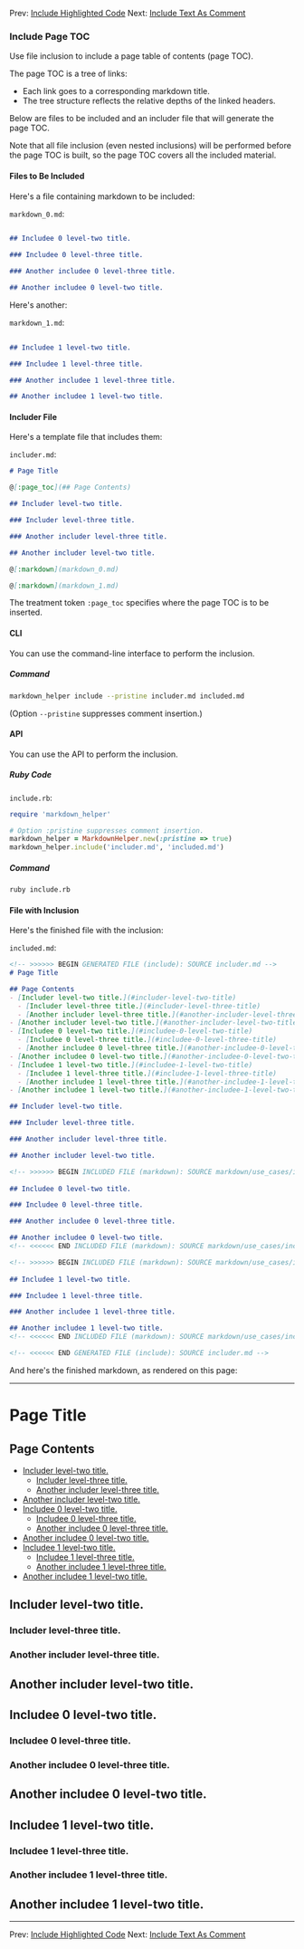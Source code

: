 Prev: [Include Highlighted Code](../include_highlighted_code/use_case.md)
Next: [Include Text As Comment](../include_text_as_comment/use_case.md)

### Include Page TOC

Use file inclusion to include a page table of contents (page TOC).

The page TOC is a tree of links:

- Each link goes to a corresponding markdown title.
- The tree structure reflects the relative depths of the linked headers.

Below are files to be included and an includer file that will generate the page TOC.

Note that all file inclusion (even nested inclusions) will be performed before the page TOC is built, so the page TOC covers all the included material.

#### Files to Be Included

Here's a file containing markdown to be included:

```markdown_0.md```:
```markdown
        
## Includee 0 level-two title.

### Includee 0 level-three title.

### Another includee 0 level-three title.

## Another includee 0 level-two title.
```

Here's another:

```markdown_1.md```:
```markdown
        
## Includee 1 level-two title.

### Includee 1 level-three title.

### Another includee 1 level-three title.

## Another includee 1 level-two title.
```

#### Includer File

Here's a template file that includes them:

```includer.md```:
```markdown
# Page Title

@[:page_toc](## Page Contents)

## Includer level-two title.

### Includer level-three title.

### Another includer level-three title.

## Another includer level-two title.

@[:markdown](markdown_0.md)

@[:markdown](markdown_1.md)

```

The treatment token ```:page_toc``` specifies where the page TOC is to be inserted.

#### CLI

You can use the command-line interface to perform the inclusion.

##### Command

```sh
markdown_helper include --pristine includer.md included.md
```

(Option ```--pristine``` suppresses comment insertion.)

#### API

You can use the API to perform the inclusion.

##### Ruby Code

```include.rb```:
```ruby
require 'markdown_helper'

# Option :pristine suppresses comment insertion.
markdown_helper = MarkdownHelper.new(:pristine => true)
markdown_helper.include('includer.md', 'included.md')
```

##### Command

```sh
ruby include.rb
```

#### File with Inclusion

Here's the finished file with the inclusion:

```included.md```:
```markdown
<!-- >>>>>> BEGIN GENERATED FILE (include): SOURCE includer.md -->
# Page Title

## Page Contents
- [Includer level-two title.](#includer-level-two-title)
  - [Includer level-three title.](#includer-level-three-title)
  - [Another includer level-three title.](#another-includer-level-three-title)
- [Another includer level-two title.](#another-includer-level-two-title)
- [Includee 0 level-two title.](#includee-0-level-two-title)
  - [Includee 0 level-three title.](#includee-0-level-three-title)
  - [Another includee 0 level-three title.](#another-includee-0-level-three-title)
- [Another includee 0 level-two title.](#another-includee-0-level-two-title)
- [Includee 1 level-two title.](#includee-1-level-two-title)
  - [Includee 1 level-three title.](#includee-1-level-three-title)
  - [Another includee 1 level-three title.](#another-includee-1-level-three-title)
- [Another includee 1 level-two title.](#another-includee-1-level-two-title)

## Includer level-two title.

### Includer level-three title.

### Another includer level-three title.

## Another includer level-two title.

<!-- >>>>>> BEGIN INCLUDED FILE (markdown): SOURCE markdown/use_cases/include_files/include_page_toc/markdown_0.md -->
        
## Includee 0 level-two title.

### Includee 0 level-three title.

### Another includee 0 level-three title.

## Another includee 0 level-two title.
<!-- <<<<<< END INCLUDED FILE (markdown): SOURCE markdown/use_cases/include_files/include_page_toc/markdown_0.md -->

<!-- >>>>>> BEGIN INCLUDED FILE (markdown): SOURCE markdown/use_cases/include_files/include_page_toc/markdown_1.md -->
        
## Includee 1 level-two title.

### Includee 1 level-three title.

### Another includee 1 level-three title.

## Another includee 1 level-two title.
<!-- <<<<<< END INCLUDED FILE (markdown): SOURCE markdown/use_cases/include_files/include_page_toc/markdown_1.md -->

<!-- <<<<<< END GENERATED FILE (include): SOURCE includer.md -->
```

And here's the finished markdown, as rendered on this page:

---

<!-- >>>>>> BEGIN GENERATED FILE (include): SOURCE includer.md -->
# Page Title

## Page Contents
- [Includer level-two title.](#includer-level-two-title)
  - [Includer level-three title.](#includer-level-three-title)
  - [Another includer level-three title.](#another-includer-level-three-title)
- [Another includer level-two title.](#another-includer-level-two-title)
- [Includee 0 level-two title.](#includee-0-level-two-title)
  - [Includee 0 level-three title.](#includee-0-level-three-title)
  - [Another includee 0 level-three title.](#another-includee-0-level-three-title)
- [Another includee 0 level-two title.](#another-includee-0-level-two-title)
- [Includee 1 level-two title.](#includee-1-level-two-title)
  - [Includee 1 level-three title.](#includee-1-level-three-title)
  - [Another includee 1 level-three title.](#another-includee-1-level-three-title)
- [Another includee 1 level-two title.](#another-includee-1-level-two-title)

## Includer level-two title.

### Includer level-three title.

### Another includer level-three title.

## Another includer level-two title.

<!-- >>>>>> BEGIN INCLUDED FILE (markdown): SOURCE markdown/use_cases/include_files/include_page_toc/markdown_0.md -->
        
## Includee 0 level-two title.

### Includee 0 level-three title.

### Another includee 0 level-three title.

## Another includee 0 level-two title.
<!-- <<<<<< END INCLUDED FILE (markdown): SOURCE markdown/use_cases/include_files/include_page_toc/markdown_0.md -->

<!-- >>>>>> BEGIN INCLUDED FILE (markdown): SOURCE markdown/use_cases/include_files/include_page_toc/markdown_1.md -->
        
## Includee 1 level-two title.

### Includee 1 level-three title.

### Another includee 1 level-three title.

## Another includee 1 level-two title.
<!-- <<<<<< END INCLUDED FILE (markdown): SOURCE markdown/use_cases/include_files/include_page_toc/markdown_1.md -->

<!-- <<<<<< END GENERATED FILE (include): SOURCE includer.md -->

---

Prev: [Include Highlighted Code](../include_highlighted_code/use_case.md)
Next: [Include Text As Comment](../include_text_as_comment/use_case.md)
